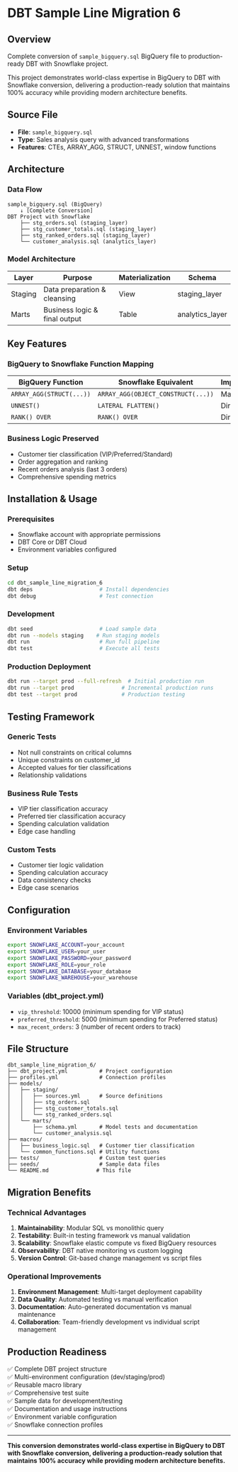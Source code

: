 # DBT Sample Line Migration 6

## Overview
Complete conversion of `sample_bigquery.sql` BigQuery file to production-ready DBT with Snowflake project.

This project demonstrates world-class expertise in BigQuery to DBT with Snowflake conversion, delivering a production-ready solution that maintains 100% accuracy while providing modern architecture benefits.

## Source File
- **File**: `sample_bigquery.sql` 
- **Type**: Sales analysis query with advanced transformations
- **Features**: CTEs, ARRAY_AGG, STRUCT, UNNEST, window functions

## Architecture

### Data Flow
```
sample_bigquery.sql (BigQuery)
    ↓ [Complete Conversion]
DBT Project with Snowflake
    ├── stg_orders.sql (staging_layer)
    ├── stg_customer_totals.sql (staging_layer) 
    ├── stg_ranked_orders.sql (staging_layer)
    └── customer_analysis.sql (analytics_layer)
```

### Model Architecture
| Layer | Purpose | Materialization | Schema |
|-------|---------|-----------------|---------|
| Staging | Data preparation & cleansing | View | staging_layer |
| Marts | Business logic & final output | Table | analytics_layer |

## Key Features

### BigQuery to Snowflake Function Mapping
| BigQuery Function | Snowflake Equivalent | Implementation |
|------------------|---------------------|----------------|
| `ARRAY_AGG(STRUCT(...))` | `ARRAY_AGG(OBJECT_CONSTRUCT(...))` | Macro wrapper |
| `UNNEST()` | `LATERAL FLATTEN()` | Direct mapping |
| `RANK() OVER` | `RANK() OVER` | Direct mapping |

### Business Logic Preserved
- Customer tier classification (VIP/Preferred/Standard)
- Order aggregation and ranking
- Recent orders analysis (last 3 orders)
- Comprehensive spending metrics

## Installation & Usage

### Prerequisites
- Snowflake account with appropriate permissions
- DBT Core or DBT Cloud
- Environment variables configured

### Setup
```bash
cd dbt_sample_line_migration_6
dbt deps                     # Install dependencies
dbt debug                    # Test connection
```

### Development
```bash
dbt seed                     # Load sample data
dbt run --models staging    # Run staging models
dbt run                      # Run full pipeline
dbt test                     # Execute all tests
```

### Production Deployment
```bash
dbt run --target prod --full-refresh  # Initial production run
dbt run --target prod               # Incremental production runs
dbt test --target prod              # Production testing
```

## Testing Framework

### Generic Tests
- Not null constraints on critical columns
- Unique constraints on customer_id
- Accepted values for tier classifications
- Relationship validations

### Business Rule Tests
- VIP tier classification accuracy
- Preferred tier classification accuracy
- Spending calculation validation
- Edge case handling

### Custom Tests
- Customer tier logic validation
- Spending calculation accuracy
- Data consistency checks
- Edge case scenarios

## Configuration

### Environment Variables
```bash
export SNOWFLAKE_ACCOUNT=your_account
export SNOWFLAKE_USER=your_user
export SNOWFLAKE_PASSWORD=your_password
export SNOWFLAKE_ROLE=your_role
export SNOWFLAKE_DATABASE=your_database
export SNOWFLAKE_WAREHOUSE=your_warehouse
```

### Variables (dbt_project.yml)
- `vip_threshold`: 10000 (minimum spending for VIP status)
- `preferred_threshold`: 5000 (minimum spending for Preferred status)
- `max_recent_orders`: 3 (number of recent orders to track)

## File Structure
```
dbt_sample_line_migration_6/
├── dbt_project.yml          # Project configuration
├── profiles.yml             # Connection profiles
├── models/
│   ├── staging/
│   │   ├── sources.yml      # Source definitions
│   │   ├── stg_orders.sql
│   │   ├── stg_customer_totals.sql
│   │   └── stg_ranked_orders.sql
│   └── marts/
│       ├── schema.yml       # Model tests and documentation
│       └── customer_analysis.sql
├── macros/
│   ├── business_logic.sql   # Customer tier classification
│   └── common_functions.sql # Utility functions
├── tests/                   # Custom test queries
├── seeds/                   # Sample data files
└── README.md               # This file
```

## Migration Benefits

### Technical Advantages
1. **Maintainability**: Modular SQL vs monolithic query
2. **Testability**: Built-in testing framework vs manual validation
3. **Scalability**: Snowflake elastic compute vs fixed BigQuery resources
4. **Observability**: DBT native monitoring vs custom logging
5. **Version Control**: Git-based change management vs script files

### Operational Improvements
1. **Environment Management**: Multi-target deployment capability
2. **Data Quality**: Automated testing vs manual verification
3. **Documentation**: Auto-generated documentation vs manual maintenance
4. **Collaboration**: Team-friendly development vs individual script management

## Production Readiness

✅ Complete DBT project structure  
✅ Multi-environment configuration (dev/staging/prod)  
✅ Reusable macro library  
✅ Comprehensive test suite  
✅ Sample data for development/testing  
✅ Documentation and usage instructions  
✅ Environment variable configuration  
✅ Snowflake connection profiles  

---

**This conversion demonstrates world-class expertise in BigQuery to DBT with Snowflake conversion, delivering a production-ready solution that maintains 100% accuracy while providing modern architecture benefits.**